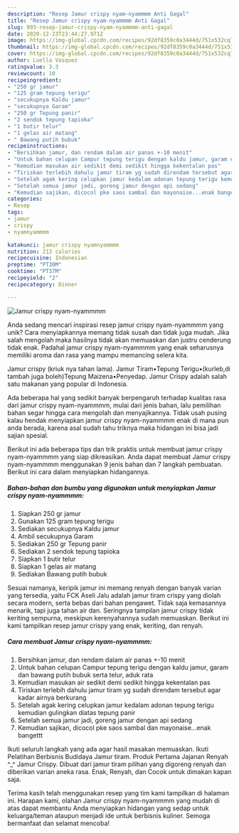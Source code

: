 ```yaml
---
description: "Resep Jamur crispy nyam-nyammmm Anti Gagal"
title: "Resep Jamur crispy nyam-nyammmm Anti Gagal"
slug: 993-resep-jamur-crispy-nyam-nyammmm-anti-gagal
date: 2020-12-23T23:44:27.971Z
image: https://img-global.cpcdn.com/recipes/92df8359c0a3444d/751x532cq70/jamur-crispy-nyam-nyammmm-foto-resep-utama.jpg
thumbnail: https://img-global.cpcdn.com/recipes/92df8359c0a3444d/751x532cq70/jamur-crispy-nyam-nyammmm-foto-resep-utama.jpg
cover: https://img-global.cpcdn.com/recipes/92df8359c0a3444d/751x532cq70/jamur-crispy-nyam-nyammmm-foto-resep-utama.jpg
author: Luella Vasquez
ratingvalue: 3.3
reviewcount: 10
recipeingredient:
- "250 gr jamur"
- "125 gram tepung terigu"
- "secukupnya Kaldu jamur"
- "secukupnya Garam"
- "250 gr Tepung panir"
- "2 sendok tepung tapioka"
- "1 butir telur"
- "1 gelas air matang"
- " Bawang putih bubuk"
recipeinstructions:
- "Bersihkan jamur, dan rendam dalam air panas +-10 menit"
- "Untuk bahan celupan Campur tepung terigu dengan kaldu jamur, garam dan bawang putih bubuk serta telur, aduk rata"
- "Kemudian masukan air sedikit demi sedikit hingga kekentalan pas"
- "Tiriskan terlebih dahulu jamur tiram yg sudah direndam tersebut agar kadar airnya berkurang"
- "Setelah agak kering celupkan jamur kedalam adonan tepung terigu kemudian gulingkan diatas tepung panir"
- "Setelah semua jamur jadi, goreng jamur dengan api sedang"
- "Kemudian sajikan, dicocol pke saos sambal dan mayonaise...enak bangettt"
categories:
- Resep
tags:
- jamur
- crispy
- nyamnyammmm

katakunci: jamur crispy nyamnyammmm 
nutrition: 213 calories
recipecuisine: Indonesian
preptime: "PT30M"
cooktime: "PT37M"
recipeyield: "2"
recipecategory: Dinner

---
```



![Jamur crispy nyam-nyammmm](https://img-global.cpcdn.com/recipes/92df8359c0a3444d/751x532cq70/jamur-crispy-nyam-nyammmm-foto-resep-utama.jpg)

Anda sedang mencari inspirasi resep jamur crispy nyam-nyammmm yang unik? Cara menyiapkannya memang tidak susah dan tidak juga mudah. Jika salah mengolah maka hasilnya tidak akan memuaskan dan justru cenderung tidak enak. Padahal jamur crispy nyam-nyammmm yang enak seharusnya memiliki aroma dan rasa yang mampu memancing selera kita.

Jamur crispy (kriuk nya tahan lama). Jamur Tiram•Tepung Terigu•(kurleb,di tambah juga boleh)Tepung Maizena•Penyedap. Jamur Crispy adalah salah satu makanan yang popular di Indonesia.

Ada beberapa hal yang sedikit banyak berpengaruh terhadap kualitas rasa dari jamur crispy nyam-nyammmm, mulai dari jenis bahan, lalu pemilihan bahan segar hingga cara mengolah dan menyajikannya. Tidak usah pusing kalau hendak menyiapkan jamur crispy nyam-nyammmm enak di mana pun anda berada, karena asal sudah tahu triknya maka hidangan ini bisa jadi sajian spesial.


Berikut ini ada beberapa tips dan trik praktis untuk membuat jamur crispy nyam-nyammmm yang siap dikreasikan. Anda dapat membuat Jamur crispy nyam-nyammmm menggunakan 9 jenis bahan dan 7 langkah pembuatan. Berikut ini cara dalam menyiapkan hidangannya.

<!--inarticleads1-->

##### Bahan-bahan dan bumbu yang digunakan untuk menyiapkan Jamur crispy nyam-nyammmm:

1. Siapkan 250 gr jamur
1. Gunakan 125 gram tepung terigu
1. Sediakan secukupnya Kaldu jamur
1. Ambil secukupnya Garam
1. Sediakan 250 gr Tepung panir
1. Sediakan 2 sendok tepung tapioka
1. Siapkan 1 butir telur
1. Siapkan 1 gelas air matang
1. Sediakan  Bawang putih bubuk


Sesuai namanya, keripik jamur ini memang renyah dengan banyak varian yang tersedia, yaitu FCK Aseli Jalu adalah jamur tiram crispy yang diolah secara modern, serta bebas dari bahan pengawet. Tidak saja kemasannya menarik, tapi juga tahan air dan. Seringnya tampilan jamur crispy tidak keriting sempurna, meskipun kerenyahannya sudah memuaskan. Berikut ini kami tampilkan resep jamur crispy yang enak, keriting, dan renyah. 

<!--inarticleads2-->

##### Cara membuat Jamur crispy nyam-nyammmm:

1. Bersihkan jamur, dan rendam dalam air panas +-10 menit
1. Untuk bahan celupan Campur tepung terigu dengan kaldu jamur, garam dan bawang putih bubuk serta telur, aduk rata
1. Kemudian masukan air sedikit demi sedikit hingga kekentalan pas
1. Tiriskan terlebih dahulu jamur tiram yg sudah direndam tersebut agar kadar airnya berkurang
1. Setelah agak kering celupkan jamur kedalam adonan tepung terigu kemudian gulingkan diatas tepung panir
1. Setelah semua jamur jadi, goreng jamur dengan api sedang
1. Kemudian sajikan, dicocol pke saos sambal dan mayonaise...enak bangettt


Ikuti seluruh langkah yang ada agar hasil masakan memuaskan. Ikuti Pelatihan Berbisnis Budidaya Jamur tiram. Produk Pertama Jajanan Renyah ^_^ Jamur Crispy. Dibuat dari jamur tiram pilihan yang digoreng renyah dan diberikan varian aneka rasa. Enak, Renyah, dan Cocok untuk dimakan kapan saja. 

Terima kasih telah menggunakan resep yang tim kami tampilkan di halaman ini. Harapan kami, olahan Jamur crispy nyam-nyammmm yang mudah di atas dapat membantu Anda menyiapkan hidangan yang sedap untuk keluarga/teman ataupun menjadi ide untuk berbisnis kuliner. Semoga bermanfaat dan selamat mencoba!
